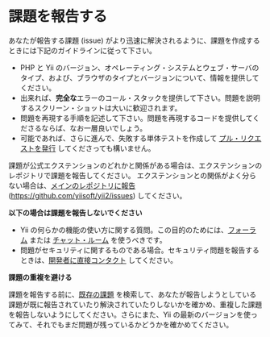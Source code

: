 課題を報告する
==============

あなたが報告する課題 (issue) がより迅速に解決されるように、課題を作成するときには下記のガイドラインに従って下さい。

* PHP と Yii のバージョン、オペレーティング・システムとウェブ・サーバのタイプ、および、ブラウザのタイプとバージョンについて、情報を提供してください。
* 出来れば、**完全な**エラーのコール・スタックを提供して下さい。問題を説明するスクリーン・ショットは大いに歓迎されます。
* 問題を再現する手順を記述して下さい。問題を再現するコードを提供してくださるならば、なお一層良いでしょう。
* 可能であれば、さらに進んで、失敗する単体テストを作成して [プル・リクエストを発行](git-workflow.md) してくださっても構いません。

課題が公式エクステンションのどれかと関係がある場合は、エクステンションのレポジトリで課題を報告してください。
エクステンションとの関係がよく分らない場合は、[メインのレポジトリに報告](https://github.com/yiisoft/yii2/issues/new) (<https://github.com/yiisoft/yii2/issues>) してください。

**以下の場合は課題を報告しないでください**

* Yii の何らかの機能の使い方に関する質問。この目的のためには、[フォーラム](https://forum.yiiframework.com/index.php/forum/42-general-discussions-for-yii-20/) または [チャット・ルーム](http://www.yiiframework.com/chat/) を使うべきです。
* 問題がセキュリティに関するものである場合。セキュリティ問題を報告するときは、[開発者に直接コンタクト](http://www.yiiframework.com/security/) してください。

**課題の重複を避ける**

課題を報告する前に、[既存の課題](https://github.com/yiisoft/yii2/issues) を検索して、あなたが報告しようとしている課題が既に報告されていたり解決されていたりしないかを確かめ、重複した課題を報告しないようにしてください。さらにまた、Yii の最新のバージョンを使ってみて、それでもまだ問題が残っているかどうかを確かめてください。
